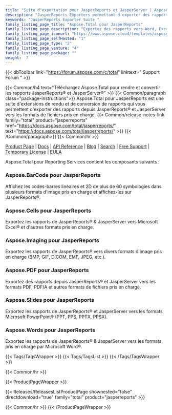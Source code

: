 ```yaml
---
title: "Suite d'exportation pour JasperReports et JasperServer | Aspose.Total pour JasperReports"
description: "JasperReports Exporters permettant d'exporter des rapports aux formats Microsoft Word, Excel, PowerPoint et PDF. L'un des exportateurs d'Aspose.Total pour la famille JasperReports offre également la possibilité d'ajouter des codes-barres aux fichiers exportés."
keywords: "JasperReports Exporter Suite "
family_listing_page_title: "Aspose.Total pour JasperReports"
family_listing_page_description: "Exportez des rapports vers Word, Excel, PowerPoint et d'autres formats depuis JasperReports ou JasperServer."
family_listing_page_iconurl: "https://www.aspose.cloud/templates/aspose/App_Themes/V3/images/total/272x272/aspose_total-for-jasperreports-min.png"
family_listing_page_selfHosted: "1"
family_listing_page_type: "2"
family_listing_page_venture: "4"
family_listing_page_package: ""
weight:  7
---
```


{{< dbToolbar link="https://forum.aspose.com/c/total" linktext=" Support Forum " >}}

{{< Common/h4 text="Téléchargez Aspose.Total pour rendre et convertir les rapports JasperReports® et JasperServer®"  >}}
{{< Common/paragraph class="package-instructions">}}
Aspose.Total pour JasperReports est une suite d'extensions de rendu et de conversion de rapports qui vous permettent d'exporter des rapports depuis JasperReports® et JasperServer vers les formats de fichiers pris en charge.
{{< Common/release-notes-link family="total" product="jasperreports" href="https://docs.aspose.com/total/jasperreports/" text="https://docs.aspose.com/total/jasperreports/"  >}}
{{< /Common/paragraph>}}
{{< Common/hr >}}

[Product Page](https://products.aspose.com/total/jasperreports/) | [Docs](https://docs.aspose.com/total/jasperreports/) | [API Reference](https://reference.aspose.com/) | [Blog](https://blog.aspose.com/categories/aspose.total-product-family/) | [Search](https://search.aspose.com/) | [Free Support](https://forum.aspose.com/c/total/7) | [Temporary License](https://purchase.aspose.com/temporary-license) | [EULA](https://about.aspose.com/legal/eula/)

Aspose.Total pour Reporting Services contient les composants suivants :

### Aspose.BarCode pour JasperReports

Affichez les codes-barres linéaires et 2D de plus de 60 symbologies dans plusieurs formats d'image pris en charge et affichez-les sur JasperReports®.

### Aspose.Cells pour JasperReports

Exportez les rapports de JasperReports® & JasperServer vers Microsoft Excel® et d'autres formats pris en charge.

### Aspose.Imaging pour JasperReports

Exportez les rapports de JasperReports® vers divers formats d'image pris en charge (BMP, GIF, DICOM, EMF, JPEG, etc.).

### Aspose.PDF pour JasperReports

Exportez des rapports depuis JasperReports® et JasperServer vers les formats PDF, PDF/A et autres formats de fichiers pris en charge.

### Aspose.Slides pour JasperReports

Exportez les rapports de JasperReports® et JasperServer vers les formats Microsoft PowerPoint® (PPT, PPS, PPTX, PPSX).

### Aspose.Words pour JasperReports

Exportez les rapports de JasperReports® & JasperServer vers les formats pris en charge par Microsoft Word®.

{{< Tags/TagsWrapper >}}
 {{< Tags/TagsList >}}
{{< /Tags/TagsWrapper >}}

{{< Common/hr >}}

{{< ProductPageWrapper >}}
<!-- ReleasesListProductPage-->
   {{< Releases/ReleasesListProductPage shownested="false"  directdownload="true" family="total" product="jasperreports" >}}
<!-- /ReleasesListProductPage-->
{{< Common/hr >}}
{{< /ProductPageWrapper >}}

